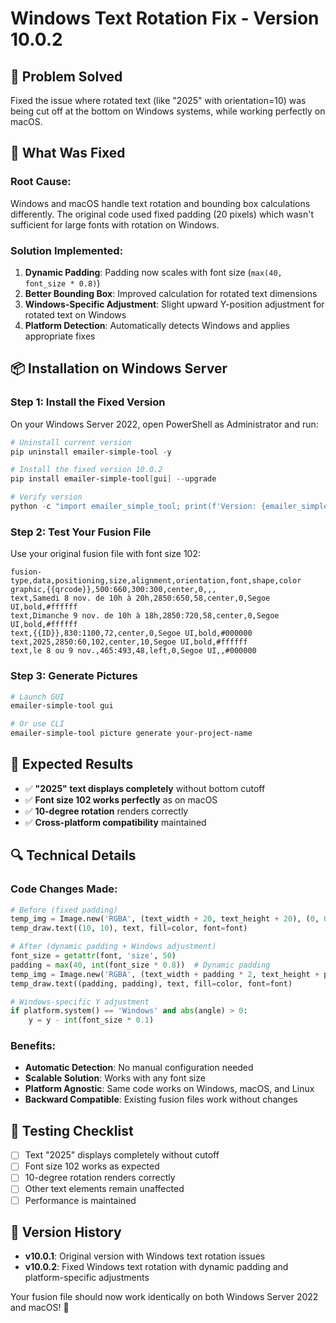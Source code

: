 # Windows Text Rotation Fix - Version 10.0.2

## 🎯 Problem Solved
Fixed the issue where rotated text (like "2025" with orientation=10) was being cut off at the bottom on Windows systems, while working perfectly on macOS.

## 🔧 What Was Fixed

### **Root Cause:**
Windows and macOS handle text rotation and bounding box calculations differently. The original code used fixed padding (20 pixels) which wasn't sufficient for large fonts with rotation on Windows.

### **Solution Implemented:**
1. **Dynamic Padding**: Padding now scales with font size (`max(40, font_size * 0.8)`)
2. **Better Bounding Box**: Improved calculation for rotated text dimensions
3. **Windows-Specific Adjustment**: Slight upward Y-position adjustment for rotated text on Windows
4. **Platform Detection**: Automatically detects Windows and applies appropriate fixes

## 📦 Installation on Windows Server

### **Step 1: Install the Fixed Version**

On your Windows Server 2022, open PowerShell as Administrator and run:

```powershell
# Uninstall current version
pip uninstall emailer-simple-tool -y

# Install the fixed version 10.0.2
pip install emailer-simple-tool[gui] --upgrade

# Verify version
python -c "import emailer_simple_tool; print(f'Version: {emailer_simple_tool.__version__}')"
```

### **Step 2: Test Your Fusion File**

Use your original fusion file with font size 102:

```csv
fusion-type,data,positioning,size,alignment,orientation,font,shape,color
graphic,{{qrcode}},500:660,300:300,center,0,,,
text,Samedi 8 nov. de 10h à 20h,2850:650,58,center,0,Segoe UI,bold,#ffffff
text,Dimanche 9 nov. de 10h à 18h,2850:720,58,center,0,Segoe UI,bold,#ffffff
text,{{ID}},830:1100,72,center,0,Segoe UI,bold,#000000
text,2025,2850:60,102,center,10,Segoe UI,bold,#ffffff
text,le 8 ou 9 nov.,465:493,48,left,0,Segoe UI,,#000000
```

### **Step 3: Generate Pictures**

```powershell
# Launch GUI
emailer-simple-tool gui

# Or use CLI
emailer-simple-tool picture generate your-project-name
```

## 🎯 Expected Results

- ✅ **"2025" text displays completely** without bottom cutoff
- ✅ **Font size 102 works perfectly** as on macOS
- ✅ **10-degree rotation** renders correctly
- ✅ **Cross-platform compatibility** maintained

## 🔍 Technical Details

### **Code Changes Made:**

```python
# Before (fixed padding)
temp_img = Image.new('RGBA', (text_width + 20, text_height + 20), (0, 0, 0, 0))
temp_draw.text((10, 10), text, fill=color, font=font)

# After (dynamic padding + Windows adjustment)
font_size = getattr(font, 'size', 50)
padding = max(40, int(font_size * 0.8))  # Dynamic padding
temp_img = Image.new('RGBA', (text_width + padding * 2, text_height + padding * 2), (0, 0, 0, 0))
temp_draw.text((padding, padding), text, fill=color, font=font)

# Windows-specific Y adjustment
if platform.system() == 'Windows' and abs(angle) > 0:
    y = y - int(font_size * 0.1)
```

### **Benefits:**
- **Automatic Detection**: No manual configuration needed
- **Scalable Solution**: Works with any font size
- **Platform Agnostic**: Same code works on Windows, macOS, and Linux
- **Backward Compatible**: Existing fusion files work without changes

## 🧪 Testing Checklist

- [ ] Text "2025" displays completely without cutoff
- [ ] Font size 102 works as expected
- [ ] 10-degree rotation renders correctly
- [ ] Other text elements remain unaffected
- [ ] Performance is maintained

## 📝 Version History

- **v10.0.1**: Original version with Windows text rotation issues
- **v10.0.2**: Fixed Windows text rotation with dynamic padding and platform-specific adjustments

Your fusion file should now work identically on both Windows Server 2022 and macOS! 🎉
